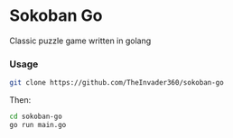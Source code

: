 # Sokoban Go

Classic puzzle game written in golang

### Usage

```bash
git clone https://github.com/TheInvader360/sokoban-go
```

Then:

```bash
cd sokoban-go
go run main.go
```

